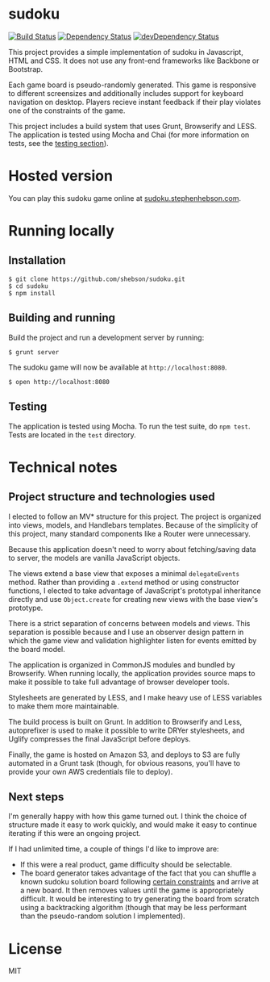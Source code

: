 # sudoku

[![Build Status](https://travis-ci.org/shebson/sudoku.svg)](https://travis-ci.org/shebson/sudoku)
[![Dependency Status](https://david-dm.org/shebson/sudoku.svg)](https://david-dm.org/shebson/sudoku)
[![devDependency Status](https://david-dm.org/shebson/sudoku/dev-status.svg)](https://david-dm.org/shebson/sudoku#info=devDependencies)

This project provides a simple implementation of sudoku in Javascript, HTML and CSS. It does not use any front-end frameworks like Backbone or Bootstrap.

Each game board is pseudo-randomly generated. This game is responsive to different screensizes and additionally includes support for keyboard navigation on desktop. Players recieve instant feedback if their play violates one of the constraints of the game.

This project includes a build system that uses Grunt, Browserify and LESS. The application is tested using Mocha and Chai (for more information on tests, see the [testing section](#testing)).

# Hosted version

You can play this sudoku game online at [sudoku.stephenhebson.com](https://sudoku.stephenhebson.com).

# Running locally

## Installation

    $ git clone https://github.com/shebson/sudoku.git
    $ cd sudoku
    $ npm install

## Building and running

Build the project and run a development server by running:

    $ grunt server

The sudoku game will now be available at `http://localhost:8080`.

    $ open http://localhost:8080

## Testing

The application is tested using Mocha. To run the test suite, do `npm test`. Tests are located in the `test` directory.

# Technical notes

## Project structure and technologies used

I elected to follow an MV* structure for this project. The project is organized into views, models, and Handlebars templates. Because of the simplicity of this project, many standard components like a Router were unnecessary.

Because this application doesn't need to worry about fetching/saving data to server, the models are vanilla JavaScript objects.

The views extend a base view that exposes a minimal `delegateEvents` method. Rather than providing a `.extend` method or using constructor functions, I elected to take advantage of JavaScript's prototypal inheritance directly and use `Object.create` for creating new views with the base view's prototype.

There is a strict separation of concerns between models and views. This separation is possible because and I use an observer design pattern in which the game view and validation highlighter listen for events emitted by the board model.

The application is organized in CommonJS modules and bundled by Browserify. When running locally, the application provides source maps to make it possible to take full advantage of browser developer tools.

Stylesheets are generated by LESS, and I make heavy use of LESS variables to make them more maintainable.

The build process is built on Grunt. In addition to Browserify and Less, autoprefixer is used to make it possible to write DRYer stylesheets, and
Uglify compresses the final JavaScript before deploys.

Finally, the game is hosted on Amazon S3, and deploys to S3 are fully automated in a Grunt task (though, for obvious reasons, you'll have to provide your own AWS credentials file to deploy).

## Next steps

I'm generally happy with how this game turned out. I think the choice of structure made it easy to work quickly, and would make it easy to continue iterating if this were an ongoing project.

If I had unlimited time, a couple of things I'd like to improve are:

- If this were a real product, game difficulty should be selectable.
- The board generator takes advantage of the fact that you can shuffle a known sudoku solution board following [certain constraints](http://dryicons.com/blog/2009/08/14/a-simple-algorithm-for-generating-sudoku-puzzles/) and arrive at a new board. It then removes values until the game is appropriately difficult. It would be interesting to try generating the board from scratch using a backtracking algorithm (though that may be less performant than the pseudo-random solution I implemented).

# License

MIT
